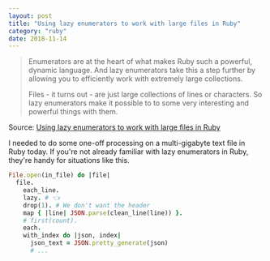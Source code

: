 ```yaml
---
layout: post
title: "Using lazy enumerators to work with large files in Ruby"
category: "ruby"
date: 2018-11-14
---
```


> Enumerators are at the heart of what makes Ruby such a powerful, dynamic language. And lazy enumerators take this a step further by allowing you to efficiently work with extremely large collections.
>
> Files - it turns out - are just large collections of lines or characters. So lazy enumerators make it possible to to some very interesting and powerful things with them.

Source: [Using lazy enumerators to work with large files in Ruby](https://blog.honeybadger.io/using-lazy-enumerators-to-work-with-large-files-in-ruby/)

I needed to do some one-off processing on a multi-gigabyte text file in Ruby today.  If you're not already familiar with lazy enumerators in Ruby, they're handy for situations like this.

```ruby
File.open(in_file) do |file|
  file.
    each_line.
    lazy. # 👈
    drop(1). # We don't want the header
    map { |line| JSON.parse(clean_line(line)) }.
    # first(count).
    each.
    with_index do |json, index|
      json_text = JSON.pretty_generate(json)
      # ...
```
